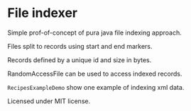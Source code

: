 # File indexer

Simple prof-of-concept of pura java file indexing approach. 

Files split to records using start and end markers.

Records defined by a unique id and size in bytes.

RandomAccessFile can be used to access indexed records.

```RecipesExampleDemo``` show one example of indexing xml data. 

Licensed under MIT license. 
